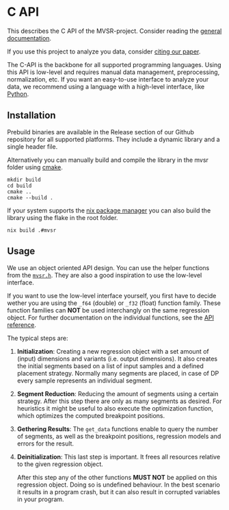 # C API

<!--hide-in-docs-->
This describes the C API of the MVSR-project. Consider reading the [general documentation](../../README.md).

If you use this project to analyze you data, consider [citing our paper](../../README.md#license-and-contribution).

The C-API is the backbone for all supported programming languages.
Using this API is low-level and requires manual data management, preprocessing, normalization, etc.
If you want an easy-to-use interface to analyze your data, we recommend using a language with a high-level interface, like [Python](../python/README.md).

## Installation

Prebuild binaries are available in the Release section of our Github repository for all supported platforms.
They include a dynamic library and a single header file.

Alternatively you can manually build and compile the library in the mvsr folder using [cmake](https://cmake.org/cmake/help/latest/).

```shell
mkdir build
cd build
cmake ..
cmake --build .
```

If your system supports the [nix package manager](https://nixos.org/download/) you can also build the library using the flake in the root folder.

```shell
nix build .#mvsr
```

## Usage

We use an object oriented API design.
You can use the helper functions from the [`mvsr.h`](../../mvsr/inc/mvsr.h).
They are also a good inspiration to use the low-level interface.

If you want to use the low-level interface yourself, you first have to decide wether you are using the `_f64` (double) or `_f32` (float) function family.
These function families can **NOT** be used interchangly on the same regression object.
For further documentation on the individual functions, see the [API reference](https://loesgar.github.io/mvsr/stable/lang/c/api-reference.html).

The typical steps are:

1. **Initialization**:
   Creating a new regression object with a set amount of (input) dimensions and variants (i.e. output dimensions).
   It also creates the initial segments based on a list of input samples and a defined placement strategy.
   Normally many segments are placed, in case of DP every sample represents an individual segment.

2. **Segment Reduction**:
   Reducing the amount of segments using a certain strategy.
   After this step there are only as many segments as desired.
   For heuristics it might be useful to also execute the optimization function, which optimizes the computed breakpoint positions.

3. **Gethering Results**:
   The `get_data` functions enable to query the number of segments, as well as the breakpoint positions, regression models and errors for the result.

4. **Deinitialization**:
   This last step is important.
   It frees all resources relative to the given regression object.

   After this step any of the other functions **MUST NOT** be applied on this regression object.
   Doing so is undefined behaviour.
   In the best scenario it results in a program crash, but it can also result in corrupted variables in your program.
